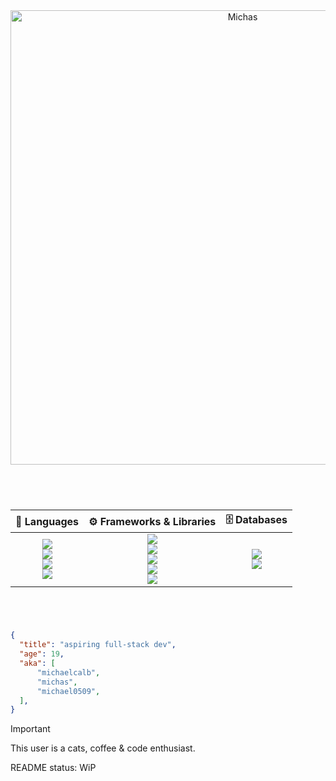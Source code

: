 <div align="center">
    <img src="https://github.com/user-attachments/assets/535b84ab-3f05-4710-b48e-4204ac06e6e2" alt="Michas" width=727>
  
  #
</div>
<br>
<div align="center"> 
  
  | 🧠 Languages | ⚙️ Frameworks & Libraries | 🗄️ Databases |
  | :---: | :---: | :---: |
  | <img src="https://img.shields.io/badge/TypeScript-007ACC?style=for-the-badge&logo=typescript&logoColor=white"> <br> <img src="https://img.shields.io/badge/JavaScript-F7DF1E?style=for-the-badge&logo=javascript&logoColor=black&logoWidth=100"> <br> <img src="https://img.shields.io/badge/HTML5-E34F26?style=for-the-badge&logo=html5&logoColor=white&logoWidth=100"> <br> <img src="https://img.shields.io/badge/CSS3-1572B6?style=for-the-badge&logo=css3&logoColor=white"> | <img src="https://img.shields.io/badge/React-20232A?style=for-the-badge&logo=react&logoColor=61DAFB"> <br> <img src="https://img.shields.io/badge/Next-black?style=for-the-badge&logo=next.js&logoColor=white"> <br> <img src="https://img.shields.io/badge/Electron-191970?style=for-the-badge&logo=Electron&logoColor=white"> <br> <img src="https://img.shields.io/badge/Node.js-43853D?style=for-the-badge&logo=node.js&logoColor=white"> <br> <img src="https://img.shields.io/badge/express.js-%23404d59.svg?style=for-the-badge&logo=express&logoColor=%2361DAFB"> | <img src="https://img.shields.io/badge/MySQL-00000F?style=for-the-badge&logo=mysql&logoColor=white"> <br> <img src="https://img.shields.io/badge/MongoDB-%234ea94b.svg?style=for-the-badge&logo=mongodb&logoColor=white"> |
  
  # 
</div>
<br>
<div>

  <!-- <img src="https://github.com/user-attachments/assets/c58d8e11-a8ce-41cb-9796-70ed69d991a1" alt="kaoruko-waguri" height=500 align="right"> -->
  
  ```json
  {
    "title": "aspiring full-stack dev",
    "age": 19,
    "aka": [
        "michaelcalb",
        "michas",
        "michael0509",
    ],
  }
  ```
</div>

> [!IMPORTANT]
> This user is a cats, coffee & code enthusiast.
> <!-- spread the word -->
README status: WiP
